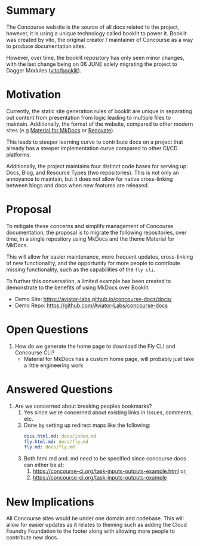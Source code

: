 # Summary

The Concourse website is the source of all docs related to the project, however, it
is using a unique technology called booklit to power it. Booklit was created by vito,
the original creator / maintainer of Concourse as a way to produce documentation sites.

However, over time, the booklit repository has only seen minor changes, with the last change
being on 06 JUNE solely migrating the project to Dagger
Modules ([vito/booklit](https://github.com/vito/booklit/commits/master/)).

# Motivation

Currently, the static site generation rules of booklit are unique in separating out content from presentation from
logic leading to multiple files to maintain. Additionally, the format of the website, compared to other modern sites
(e.g [Material for MkDocs](https://squidfunk.github.io/mkdocs-material/getting-started/)
or [Renovate](https://docs.renovatebot.com/)).

This leads to steeper learning curve to contribute docs on a project that already has a steeper implementation curve
compared to other CI/CD platforms.

Additionally, the project maintains four distinct code bases for serving up: Docs, Blog, and Resource Types (two
repositories). This is not only an annoyance to maintain, but it does not allow for native cross-linking between blogs
and docs when new features are released.

# Proposal

To mitigate these concerns and simplify management of Concourse documentation, the proposal is to migrate the following
repositories, over time, in a single repository using MkDocs and the theme Material for MkDocs.

This will allow for easier maintenance, more frequent updates, cross-linking of new functionality, and the opportunity
for more people to contribute missing functionality, such as the capabilities of the `fly cli`.

To further this conversation, a limited example has been created to demonstrate to the benefits of using MkDocs over
Booklit:

- Demo Site: https://aviator-labs.github.io/concourse-docs/docs/
- Demo Repo: https://github.com/Aviator-Labs/concourse-docs

# Open Questions

1. How do we generate the home page to download the Fly CLI and Concourse CLI?
    - Material for MkDocs has a custom home page, will probably just take a little engineering work

# Answered Questions

1. Are we concerned about breaking peoples bookmarks?
   1. Yes since we're concerned about existing links in issues, comments, etc.
   2. Done by setting up redirect maps like the following:
      ```yaml
      docs.html.md: docs/index.md
      fly.html.md: docs/fly.md
      fly.md: docs/fly.md
      ``` 
   3. Both html.md and .md need to be specified since concourse docs can either be at:
      1. https://concourse-ci.org/task-inputs-outputs-example.html or,
      2. https://concourse-ci.org/task-inputs-outputs-example

# New Implications

All Concourse sites would be under one domain and codebase. This will allow for easier updates as it relates to theming
such as adding the Cloud Foundry Foundation to the footer along with allowing more people to contribute new docs.
